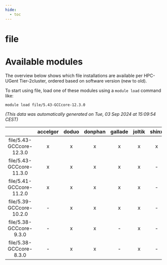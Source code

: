 ```yaml
---
hide:
  - toc
---
```


file
====

# Available modules


The overview below shows which file installations are available per HPC-UGent Tier-2cluster, ordered based on software version (new to old).

To start using file, load one of these modules using a `module load` command like:

```shell
module load file/5.43-GCCcore-12.3.0
```

*(This data was automatically generated on Tue, 03 Sep 2024 at 15:09:54 CEST)*  

| |accelgor|doduo|donphan|gallade|joltik|shinx|skitty|
| :---: | :---: | :---: | :---: | :---: | :---: | :---: | :---: |
|file/5.43-GCCcore-12.3.0|x|x|x|x|x|x|x|
|file/5.43-GCCcore-11.3.0|x|x|x|x|x|-|x|
|file/5.41-GCCcore-11.2.0|x|x|x|x|x|-|x|
|file/5.39-GCCcore-10.2.0|-|x|x|x|x|-|x|
|file/5.38-GCCcore-9.3.0|-|x|x|-|x|-|x|
|file/5.38-GCCcore-8.3.0|-|x|x|-|x|-|x|

